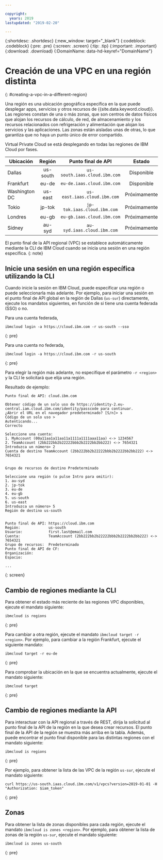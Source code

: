 ```yaml
---

copyright:
  years: 2019
lastupdated: "2019-02-20"

---
```


{:shortdesc: .shortdesc}
{:new_window: target="_blank"}
{:codeblock: .codeblock}
{:pre: .pre}
{:screen: .screen}
{:tip: .tip}
{:important: .important}
{:download: .download}
{:DomainName: data-hd-keyref="DomainName"}

# Creación de una VPC en una región distinta
{: #creating-a-vpc-in-a-different-region}

Una región es una ubicación geográfica específica en la que puede desplegar apps, servicios y otros recursos de {{site.data.keyword.cloud}}. Las regiones constan de una o más zonas, que son centros de datos físicos que alojan los recursos de cálculo, de red, de almacenamiento y los recursos relacionados con refrigeración y alimentación que alojan los servicios y las aplicaciones. Las zonas están aisladas unas de otras, lo que garantiza que no haya un punto único de error compartido.

Virtual Private Cloud se está desplegando en todas las regiones de IBM Cloud por fases.

|   Ubicación     | Región | Punto final de API | Estado |
| ------- | :------: | :------: |:------: |
| Dallas | us-south | `us-south.iaas.cloud.ibm.com`| Disponible |
| Frankfurt | eu-de | `eu-de.iaas.cloud.ibm.com`| Disponible |
| Washington DC | us-east | `us-east.iaas.cloud.ibm.com`| Próximamente |
| Tokio | jp-tok | `jp-tok.iaas.cloud.ibm.com`| Próximamente |
| Londres | eu-gb | `eu-gb.iaas.cloud.ibm.com`| Próximamente |
| Sídney | au-syd | `au-syd.iaas.cloud.ibm.com`| Próximamente |

El punto final de la API regional (VPC) se establece automáticamente mediante la CLI de IBM Cloud cuando se inicia una sesión en una región específica.
{: note}

## Inicie una sesión en una región específica utilizando la CLI

Cuando inicie la sesión en IBM Cloud, puede especificar una región o puede seleccionarla más adelante. Por ejemplo, para iniciar una sesión en el punto final de API global en la región de Dallas (`us-sur`) directamente, ejecute los mandatos siguientes, en función de si tiene una cuenta federada (SSO) o no.

Para una cuenta federada,

```
ibmcloud login -a https://cloud.ibm.com -r us-south --sso
```
{: pre}

Para una cuenta no federada,

```
ibmcloud login -a https://cloud.ibm.com -r us-south
```
{: pre}

Para elegir la región más adelante, no especifique el parámetro `-r <region>` y la CLI le solicitará que elija una región.

Resultado de ejemplo:

```
Punto final de API: cloud.ibm.com

Obtener código de un solo uso de https://identity-2.eu-central.iam.cloud.ibm.com/identity/passcode para continuar.
¿Abrir el URL en el navegador predeterminado? [S/n]> s
Código de un solo uso >
Autenticando...
Correcto

Seleccione una cuenta:
1. MyAccount (00a11aa1a11aa11a1111a1111aaa11aa) <-> 1234567
2. TeamAccount (2bb222bb2b22222bbb2b2222bb2bb222) <-> 7654321
Introduzca un número> 2
Cuenta de destino TeamAccount (2bb222bb2b22222bbb2b2222bb2bb222) <-> 7654321


Grupo de recursos de destino Predeterminado

Seleccione una región (o pulse Intro para omitir):
1. au-syd
2. jp-tok
3. eu-de
4. eu-gb
5. us-south
6. us-east
Introduzca un número> 5
Región de destino us-south


Punto final de API: https://cloud.ibm.com
Región:             us-south
Usuario:            first.last@email.com
Cuenta:             TeamAccount (2bb222bb2b22222bbb2b2222bb2bb222) <-> 7654321
Grupo de recursos:  Predeterminado
Punto final de API de CF:
Organización:
Espacio:

...
```
{: screen}

## Cambio de regiones mediante la CLI

Para obtener el estado más reciente de las regiones VPC disponibles, ejecute el mandato siguiente:

```
ibmcloud is regions
```
{: pre}

Para cambiar a otra región, ejecute el mandato `ibmcloud target -r <region>`. Por ejemplo, para cambiar a la región Frankfurt, ejecute el siguiente mandato:

```
ibmcloud target -r eu-de
```
{: pre}

Para comprobar la ubicación en la que se encuentra actualmente, ejecute el mandato siguiente:

```
ibmcloud target
```
{: pre}

## Cambio de regiones mediante la API  

Para interactuar con la API regional a través de REST, dirija la solicitud al punto final de la API de la región en la que desea crear recursos. El punto final de la API de la región se muestra más arriba en la tabla. Además, puede encontrar el punto final disponible para las distintas regiones con el mandato siguiente:

```
ibmcloud is regions
```
{: pre}


Por ejemplo, para obtener la lista de las VPC de la región `us-sur`, ejecute el mandato siguiente:

```
curl https://us-south.iaas.cloud.ibm.com/v1/vpcs?version=2019-01-01 -H "Authorization: $iam_token"
```
{: pre}


## Zonas

Para obtener la lista de zonas disponibles para cada región, ejecute el mandato `ibmcloud is zones <region>`. Por ejemplo, para obtener la lista de zonas de la región `us-sur`, ejecute el mandato siguiente:

```
ibmcloud is zones us-south
```
{: pre}
